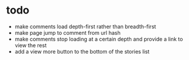 # todo

- make comments load depth-first rather than breadth-first
- make page jump to comment from url hash
- make comments stop loading at a certain depth and provide a link to view the rest
- add a view more button to the bottom of the stories list